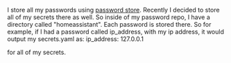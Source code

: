 I store all my passwords using [password store](https://www.passwordstore.org/). Recently I decided to store all of my secrets there as well. So inside of my password repo, I have a directory called "homeassistant". Each password is stored there. So for example, if I had a password called ip_address, with my ip address, it would output my secrets.yaml as:
ip_address: 127.0.0.1 

for all of my secrets.
